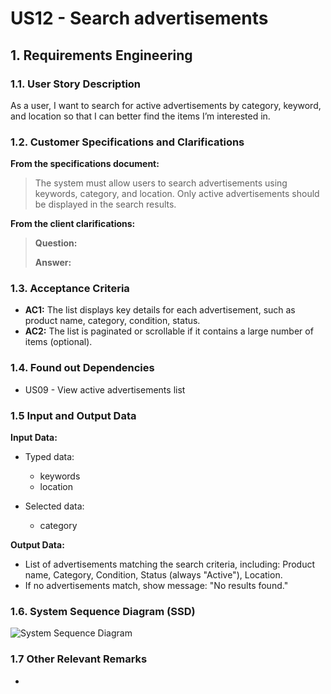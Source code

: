 # US12 - Search advertisements

## 1. Requirements Engineering

### 1.1. User Story Description

As a user, I want to search for active advertisements by category, keyword, and location so that I can better find the items I’m interested in.

### 1.2. Customer Specifications and Clarifications

**From the specifications document:**

> The system must allow users to search advertisements using keywords, category, and location.
> Only active advertisements should be displayed in the search results.

**From the client clarifications:**

> **Question:**
>
> **Answer:**

### 1.3. Acceptance Criteria

* **AC1:** The list displays key details for each advertisement, such as product name, category, condition, status.
* **AC2:** The list is paginated or scrollable if it contains a large number of items (optional).

### 1.4. Found out Dependencies

* US09 - View active advertisements list

### 1.5 Input and Output Data

**Input Data:**

* Typed data:
  * keywords
  * location

* Selected data:
  * category

**Output Data:**

* List of advertisements matching the search criteria, including: Product name, Category, Condition, Status (always "Active"), Location.
* If no advertisements match, show message: "No results found."

### 1.6. System Sequence Diagram (SSD)

![System Sequence Diagram](US006-SSD.svg)

### 1.7 Other Relevant Remarks

* 